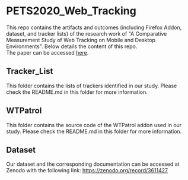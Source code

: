 # PETS2020_Web_Tracking
This repo contains the artifacts and outcomes (including Firefox Addon, dataset, and tracker lists) of the research work of "A Comparative Measurement Study of Web Tracking on Mobile and Desktop Environments". Below details the content of this repo.  
The paper can be accessed [here](https://petsymposium.org/2020/files/papers/issue2/popets-2020-0016.pdf).

## Tracker_List
This folder contains the lists of trackers identified in our study. Please check the README.md in this folder for more information.

## WTPatrol
This folder contains the source code of the WTPatrol addon used in our study. Please check the README.md in this folder for more information.

## Dataset
Our dataset and the corresponding documentation can be accessed at Zenodo with the following link:
https://zenodo.org/record/3611427

